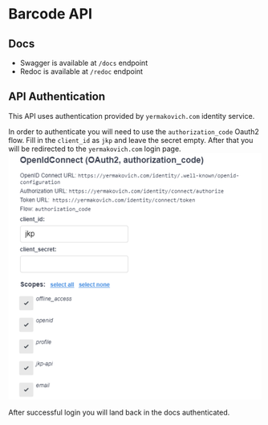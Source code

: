 # Barcode API

## Docs

* Swagger is available at `/docs` endpoint
* Redoc is available at `/redoc` endpoint

## API Authentication

This API uses authentication provided by `yermakovich.com` identity service.

In order to authenticate you will need to use the `authorization_code` Oauth2 flow.
Fill in the `client_id` as `jkp` and leave the secret empty. After that you will be redirected to the `yermakovich.com`
login page.
![Login](.github/img/auth_flow.png)

After successful login you will land back in the docs authenticated.
